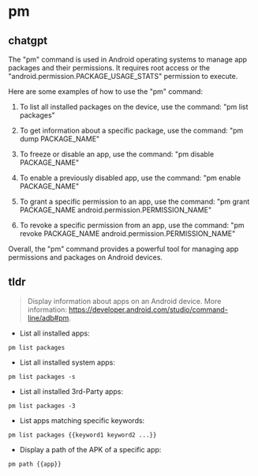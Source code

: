 # pm 
## chatgpt 
The "pm" command is used in Android operating systems to manage app packages and their permissions. It requires root access or the "android.permission.PACKAGE_USAGE_STATS" permission to execute.

Here are some examples of how to use the "pm" command:

1. To list all installed packages on the device, use the command: "pm list packages"

2. To get information about a specific package, use the command: "pm dump PACKAGE_NAME"

3. To freeze or disable an app, use the command: "pm disable PACKAGE_NAME"

4. To enable a previously disabled app, use the command: "pm enable PACKAGE_NAME"

5. To grant a specific permission to an app, use the command: "pm grant PACKAGE_NAME android.permission.PERMISSION_NAME"

6. To revoke a specific permission from an app, use the command: "pm revoke PACKAGE_NAME android.permission.PERMISSION_NAME"

Overall, the "pm" command provides a powerful tool for managing app permissions and packages on Android devices. 

## tldr 
 
> Display information about apps on an Android device.
> More information: <https://developer.android.com/studio/command-line/adb#pm>.

- List all installed apps:

`pm list packages`

- List all installed system apps:

`pm list packages -s`

- List all installed 3rd-Party apps:

`pm list packages -3`

- List apps matching specific keywords:

`pm list packages {{keyword1 keyword2 ...}}`

- Display a path of the APK of a specific app:

`pm path {{app}}`
